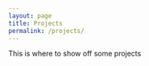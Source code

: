 ```yaml
---
layout: page
title: Projects
permalink: /projects/
---
```


This is where to show off some projects
